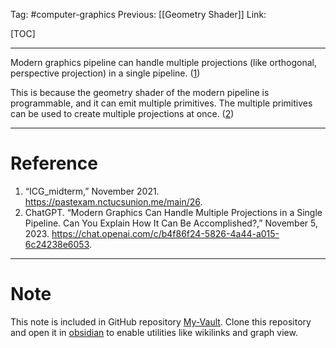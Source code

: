 Tag: #computer-graphics 
Previous: [[Geometry Shader]]
Link: 

[TOC]

---

Modern graphics pipeline can handle multiple projections (like orthogonal, perspective projection) in a single pipeline. (<u>1</u>)

This is because the geometry shader of the modern pipeline is programmable, and it can emit multiple primitives. The multiple primitives can be used to create multiple projections at once. (<u>2</u>)

---

# Reference

1. “ICG_midterm,” November 2021. https://pastexam.nctucsunion.me/main/26.
2. ChatGPT. “Modern Graphics Can Handle Multiple Projections in a Single Pipeline. Can You Explain How It Can Be Accomplished?,” November 5, 2023. https://chat.openai.com/c/b4f86f24-5826-4a44-a015-6c24238e6053.

---

# Note

This note is included in GitHub repository [My-Vault](https://github.com/LittleD3092/My-Vault.git). Clone this repository and open it in [obsidian](https://obsidian.md/) to enable utilities like wikilinks and graph view.